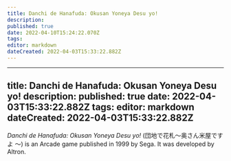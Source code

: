 ```yaml
---
title: Danchi de Hanafuda: Okusan Yoneya Desu yo!
description: 
published: true
date: 2022-04-10T15:24:22.070Z
tags: 
editor: markdown
dateCreated: 2022-04-03T15:33:22.882Z
---
```


---
title: Danchi de Hanafuda: Okusan Yoneya Desu yo!
description: 
published: true
date: 2022-04-03T15:33:22.882Z
tags: 
editor: markdown
dateCreated: 2022-04-03T15:33:22.882Z
---

_Danchi de Hanafuda: Okusan Yoneya Desu yo!_ (<span lang='ja'>団地で花札〜奥さん米屋ですよ 〜</span>) is an Arcade game published in 1999 by Sega.
It was developed by Altron.